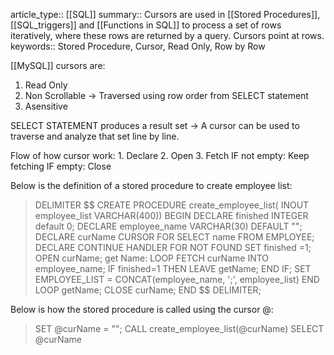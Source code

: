 article_type:: [[SQL]]
summary:: Cursors are used in [[Stored Procedures]], [[SQL_triggers]] and [[Functions in SQL]] to process a set of rows iteratively, where these rows are returned by a query. Cursors point at rows.
keywords:: Stored Procedure, Cursor, Read Only, Row by Row

[[MySQL]] cursors are:
1. Read Only
2. Non Scrollable -> Traversed using row order from SELECT statement
3. Asensitive

SELECT STATEMENT produces a result set -> A cursor can be used to traverse and analyze that set line by line.

Flow of how cursor work:
	1. Declare
	2. Open
	3. Fetch
		IF not empty: Keep fetching
		IF empty: Close

Below is the definition of a stored procedure to create employee list:

>	DELIMITER \$$
	 CREATE PROCEDURE create_employee_list(
		INOUT employee_list VARCHAR(400))
	BEGIN
		DECLARE finished INTEGER default 0;
		DECLARE employee_name VARCHAR(30) DEFAULT "";
		DECLARE curName
			CURSOR FOR SELECT name FROM EMPLOYEE;
		DECLARE CONTINUE HANDLER
			FOR NOT FOUND SET finished =1;
		OPEN curName;
		get Name: LOOP
			FETCH curName INTO employee_name;
			IF finished=1 THEN LEAVE getName; END IF;
		SET EMPLOYEE_LIST = CONCAT(employee_name, ';', employee_list)
		END LOOP getName;
		CLOSE curName;
	END \$$
	DELIMITER;

Below is how the stored procedure is called using the cursor @:
>SET @curName = "";
>CALL create_employee_list(@curName)
>SELECT @curName


